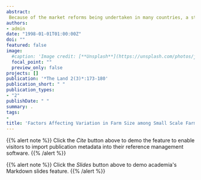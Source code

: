 ```yaml
---
abstract:
 Because of the market reforms being undertaken in many countries, a study was carried out among small scale farmers in the Niger Inland Valley to access farmers response to these reforms. The data were generated using a structured questionnaire. The farmers were categorised into those who took agricultural loan from Bejin-Doko Community Bank, Doko during the 1995/96 farming season and those who did not. An analysis of the data using regression techniques indicates that only very few economic factors influence farm size. It is concluded that market reforms have not affected land size in any appreciable way.
authors:
- admin
date: "1998-01-01T01:00:00Z"
doi: ""
featured: false
image:
  #caption: 'Image credit: [**Unsplash**](https://unsplash.com/photos/jdD8gXaTZsc)'
  focal_point: ""
  preview_only: false
projects: []
publication: '*The Land 2(3)*:173-180'
publication_short: " "
publication_types:
- "2"
publishDate: " "
summary: .
tags:
- 
title: 'Factors Affecting Variation in Farm Size among Small Scale Farmers in the Niger Inland Valley of Niger State, Nigeria'
---
```

{{% alert note %}}
Click the *Cite* button above to demo the feature to enable visitors to import publication metadata into their reference management software.
{{% /alert %}}

{{% alert note %}}
Click the *Slides* button above to demo academia's Markdown slides feature.
{{% /alert %}}

